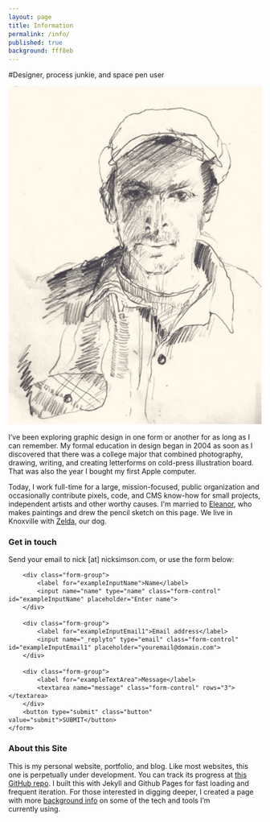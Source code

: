 ```yaml
---
layout: page
title: Information
permalink: /info/
published: true
background: fff8eb
---
```



#Designer, process junkie, and space pen&nbsp;user

<img class="profile" alt="Pencil sketch of Nick drawn by Eleanor Aldrich" src="/images/pencil-sketch-natural.jpg" />

I’ve been exploring graphic design in one form or another for as long as I can remember. My formal education in design began in 2004 as soon as I discovered that there was a college major that combined photography, drawing, writing, and creating letterforms on cold-press illustration board. That was also the year I bought my first Apple&nbsp;computer.

Today, I work full-time for a large, mission-focused, public organization and occasionally contribute pixels, code, and CMS know-how for small projects, independent artists and other worthy causes. I'm married to <a href="http://eleanoraldrich.com" title="Eleanor Aldrich">Eleanor</a>, who makes paintings and drew the pencil sketch on this page. We live in Knoxville with <a href="/zelda/">Zelda</a>, our&nbsp;dog.


<div id="contact">
    
<h3>Get in touch</h3>
Send your email to nick [at] nicksimson.com, or use the form below: 


<form action="http://formspree.io/nick@nicksimson.com"
      method="POST">
    
        <div class="form-group">
            <label for="exampleInputName">Name</label>
            <input name="name" type="name" class="form-control" id="exampleInputName" placeholder="Enter name">
        </div>
    
        <div class="form-group">
            <label for="exampleInputEmail1">Email address</label>
            <input name="_replyto" type="email" class="form-control" id="exampleInputEmail1" placeholder="youremail@domain.com">
        </div>
    
        <div class="form-group">
            <label for="exampleTextArea">Message</label>
            <textarea name="message" class="form-control" rows="3"></textarea>    
        </div>
        <button type="submit" class="button" value="submit">SUBMIT</button>
    </form>
</div>

### About this Site
This is my personal website, portfolio, and blog. Like most websites, this one is perpetually under development. You can track its progress at [this GitHub repo](https://github.com/nsmsn/nsmsn.github.io). I built this with Jekyll and Github Pages for fast loading and frequent iteration. For those interested in digging deeper, I created a page with more <a href="/info/resources/" title="Resources">background info</a> on some of the tech and tools I’m currently&nbsp;using.
